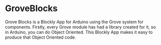 # GroveBlocks
Grove Blocks is a Blockly App for Arduino using the Grove system for components. Firstly, every Grove module has had a library created for it, so in Arduino, you can do Object Oriented. This Blockly App makes it easy to produce that Object Oriented code.
